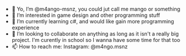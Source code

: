 - 👋 Yo, I’m @m4ango-msnz, you could jut call me mango or something 
- 👀 I’m interested in game design and other programming stuff
- 🌱 I’m currently learning c#, and would like gain more programming experience
- 💞️ I’m looking to collaborate on anything as long as it isn't a really big project. I'm curently in school so I wanna have some time for that too
- 📫 How to reach me: Instagram: @m4ngo.msnz 
